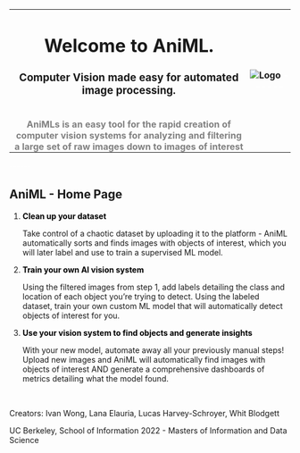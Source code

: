 <!-- /* Apply this to your `table` element. */ -->
<style type="text/css">
    #page tr, #page th {
        padding: 0; 
        margin: 0;
        }
</style>

<!-- And this to your table's `td` elements. */ -->
<table border="0" align="left"> 
        <tr id="page">
            <th id="page">
                <h1 class="cap">Welcome to AniML. </h1> 
                <h3 class="cap">Computer Vision made easy for automated image processing.</h3>
                <br>
                <font font-family='Poppins', sans-serif; font-size= 1.1em; font-weight= 300; line-height= 1.7em; color= "gray";>
                AniMLs is an easy tool for the rapid creation of computer vision systems for analyzing and filtering<br> a large set of raw images down to images of interest
                </font>
            </th>
            <th id="page">
            <img style='vertical-align:left;' src="static/website_images/animl_logo.png" alt="Logo" width=”500″ height=”600″>
            <font color="white">------</font>
            </th>
        </tr>
</table>
<!-- <div style='vertical-align:middle; display:inline;'>
text text
<h1 class="cap">Welcome to AniMLs. </h1> 
<h1 class="cap">Computer Vision made easy for automated image processing.</h1>
</div> -->

<p><font color="white">------</font></p>

## AniML - Home Page

<html>
<head>
    <title>AniML Detect with YOLOv5</title>
    <script src="https://code.jquery.com/jquery-3.5.1.min.js" integrity="sha256-9/aliU8dGd2tb6OSsuzixeV4y/faTqgFtohetphbbj0=" crossorigin="anonymous"></script>
    <script src="https://stackpath.bootstrapcdn.com/bootstrap/4.5.2/js/bootstrap.min.js"></script>
    <link rel="stylesheet" href="../static/css/styles.css">
    <link rel="stylesheet" href="../static/css/mystyle.css">
    <link rel="stylesheet" href="../static/css/style3.css">
    <link rel="stylesheet" href="https://stackpath.bootstrapcdn.com/bootstrap/4.5.2/css/bootstrap.min.css" integrity="sha384-JcKb8q3iqJ61gNV9KGb8thSsNjpSL0n8PARn9HuZOnIxN0hoP+VmmDGMN5t9UJ0Z"
        crossorigin="anonymous">
</head>
</html>

1. <span style="color:black"> **Clean up your dataset**</span>

    Take control of a chaotic dataset by uploading it to the platform - AniML automatically sorts and finds images with objects of interest, which you will later label and use to train a supervised ML model.

2. <span style="color:black"> **Train your own AI vision system**</span>

    Using the filtered images from step 1, add labels detailing the class and location of each object you’re trying to detect. Using the labeled dataset, train your own custom ML model that will automatically detect objects of interest for you.

3. <span style="color:black"> **Use your vision system to find objects and generate insights**</span>

    With your new model, automate away all your previously manual steps! Upload new images and AniML will automatically find images with objects of interest AND generate a comprehensive dashboards of metrics detailing what the model found.

&nbsp;
   
Creators:
Ivan Wong,
Lana Elauria,
Lucas Harvey-Schroyer,
Whit Blodgett

UC Berkeley, School of Information 2022 - Masters of Information and Data Science

